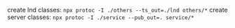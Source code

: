 create lnd classes: `npx protoc -I ./others --ts_out=./lnd others/*`
create server classes: `npx protoc -I ./service --pub_out=. service/*`